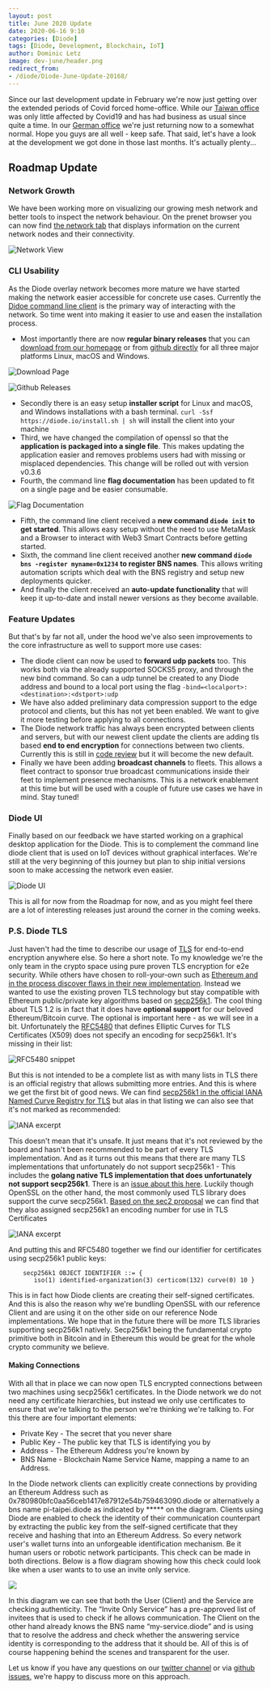 ```yaml
---
layout: post
title: June 2020 Update
date: 2020-06-16 9:10
categories: [Diode]
tags: [Diode, Development, Blockchain, IoT]
author: Dominic Letz
image: dev-june/header.png
redirect_from:
- /diode/Diode-June-Update-20168/
---
```


Since our last development update in February we're now just getting over the extended periods of Covid forced home-office. While our [Taiwan office](https://pi-taipei.diode.link/) was only little affected by Covid19 and has had business as usual since quite a time. In our [German office](berlin-zehlendorf.diode.link/) we're just returning now to a somewhat normal. Hope you guys are all well - keep safe. That said, let's have a look at the development we got done in those last months. It's actually plenty...

## Roadmap Update

### Network Growth

We have been working more on visualizing our growing mesh network and better tools to inspect the network behaviour. On the prenet browser you can now find [the network tab](/prenet/#/network) that displays information on the current network nodes and their connectivity. 

![Network View](../assets/img/blog/dev-june/image4.png)

### CLI Usability

As the Diode overlay network becomes more mature we have started making the network easier accessible for concrete use cases. Currently the [Didoe command line client](https://github.com/diodechain/diode_go_client) is the primary way of interacting with the network. So time went into making it easier to use and easen the installation process.

*   Most importantly there are now **regular binary releases** that you can [download from our homepage](/download/) or from [github directly](https://github.com/diodechain/diode_go_client/releases) for all three major platforms Linux, macOS and Windows.

![Download Page](../assets/img/blog/dev-june/image1.png)

![Github Releases](../assets/img/blog/dev-june/image5.png)

*   Secondly there is an easy setup **installer script** for Linux and macOS, and Windows installations with a bash terminal. `curl -Ssf https://diode.io/install.sh | sh` will install the client into your machine
*   Third, we have changed the compilation of openssl so that the **application is packaged into a single file**. This makes updating the application easier and removes problems users had with missing or misplaced dependencies. This change will be rolled out with version v0.3.6
*   Fourth, the command line **flag documentation** has been updated to fit on a single page and be easier consumable. 

![Flag Documentation](../assets/img/blog/dev-june/image8.png)

*   Fifth, the command line client received a **new command `diode init` to get started**. This allows easy setup without the need to use MetaMask and a Browser to interact with Web3 Smart Contracts before getting started.
*   Sixth, the command line client received another **new command `diode bns -register myname=0x1234` to register BNS names**. This allows writing automation scripts which deal with the BNS registry and setup new deployments quicker.
*   And finally the client received an **auto-update functionality** that will keep it up-to-date and install newer versions as they become available.


### Feature Updates

But that's by far not all, under the hood we've also seen improvements to the core infrastructure as well to support more use cases:

*   The diode client can now be used to **forward udp packets** too. This works both via the already supported SOCKS5 proxy, and through the new bind command. So can a udp tunnel be created to any Diode address and bound to a local port using the flag `-bind=<localport>:<destination>:<dstport>:udp`
*   We have also added preliminary data compression support to the edge protocol and clients, but this has not yet been enabled. We want to give it more testing before applying to all connections.
*   The Diode network traffic has always been encrypted between clients and servers, but with our newest client update the clients are adding tls based **end to end encryption** for connections between two clients. Currently this is still in [code review](https://github.com/diodechain/diode_go_client/pull/28) but it will become the new default.
*   Finally we have been adding **broadcast channels** to fleets. This allows a fleet contract to sponsor true broadcast communications inside their feet to implement presence mechanisms. This is a network enablement at this time but will be used with a couple of future use cases we have in mind. Stay tuned!

### Diode UI

Finally based on our feedback we have started working on a graphical desktop application for the Diode. This is to complement the command line diode client that is used on IoT devices without graphical interfaces. We're still at the very beginning of this journey but plan to ship initial versions soon to make accessing the network even easier.

![Diode UI](../assets/img/blog/dev-june/image2.png)

This is all for now from the Roadmap for now, and as you might feel there are a lot of interesting releases just around the corner in the coming weeks.

### P.S. Diode TLS

Just haven't had the time to describe our usage of [TLS](https://en.wikipedia.org/wiki/Transport_Layer_Security) for end-to-end encryption anywhere else. So here a short note. To my knowledge we're the only team in the crypto space using pure proven TLS encryption for e2e security. While others have chosen to roll-your-own such as [Ethereum and in the process discover flaws in their new implementation](https://github.com/ethereum/devp2p/blob/master/rlpx.md#known-issues-in-the-current-version). Instead we wanted to use the existing proven TLS technology but stay compatible with Ethereum public/private key algorithms based on [secp256k1](https://en.bitcoin.it/wiki/Secp256k1). The cool thing about TLS 1.2 is in fact that it does have **optional support** for our beloved Ethereum/Bitcoin curve. The optional is important here - as we will see in a bit. Unfortunately the [RFC5480](https://tools.ietf.org/html/rfc5480#section-2.1.1.1) that defines Elliptic Curves for TLS Certificates (X509) does not specify an encoding for secp256k1. It's missing in their list:

![RFC5480 snippet](../assets/img/blog/dev-june/image9.png)

But this is not intended to be a complete list as with many lists in TLS there is an official registry that allows submitting more entries. And this is where we get the first bit of good news. We can find [secp256k1 in the official IANA Named Curve Registry for TLS](https://www.iana.org/assignments/tls-parameters/tls-parameters.xhtml#tls-parameters-8) but alas in that listing we can also see that it's not marked as recommended:  

![IANA excerpt](../assets/img/blog/dev-june/image7.png)

This doesn't mean that it's unsafe. It just means that it's not reviewed by the board and hasn't been recommended to be part of every TLS implementation. And as it turns out this means that there are many TLS implementations that unfortunately do not support secp256k1 - This includes the **golang native TLS implementation that does unfortunately not support secp256k1**. There is an [issue about this here](https://github.com/golang/go/issues/26776). Luckily though OpenSSL on the other hand, the most commonly used TLS library does support the curve secp256k1. [Based on the sec2 proposal](http://www.secg.org/sec2-v2.pdf) we can find that they also assigned secp256k1 an encoding number for use in TLS Certificates

![IANA excerpt](../assets/img/blog/dev-june/image3.png)

And putting this and RFC5480 together we find our identifier for certificates using secp256k1 public keys:


```
    secp256k1 OBJECT IDENTIFIER ::= {
       iso(1) identified-organization(3) certicom(132) curve(0) 10 }
```

This is in fact how Diode clients are creating their self-signed certificates. And this is also the reason why we're bundling OpenSSL with our reference Client and are using it on the other side on our reference Node implementations. We hope that in the future there will be more TLS libraries supporting secp256k1 natively. Secp256k1 being the fundamental crypto primitive both in Bitcoin and in Ethereum this would be great for the whole crypto community we believe.

#### Making Connections

With all that in place we can now open TLS encrypted connections between two machines using secp256k1 certificates. In the Diode network we do not need any certificate hierarchies, but instead we only use certificates to ensure that we're talking to the person we're thinking we're talking to. For this there are four important elements:

*   Private Key	- The secret that you never share
*   Public Key	- The public key that TLS is identifying you by
*   Address	- The Ethereum Address you're known by
*   BNS Name	- Blockchain Name Service Name, mapping a name to an Address.

In the Diode network clients can explicitly create connections by providing an Ethereum Address such as 0x780980bfc0aa56ceb1417e87912e54b759463090.diode or alternatively a bns name pi-taipei.diode as indicated by ***** on the diagram. Clients using Diode are enabled to check the identity of their communication counterpart by extracting the public key from the self-signed certificate that they receive and hashing that into an Ethereum Address. So every network user's wallet turns into an unforgeable identification mechanism. Be it human users or robotic network participants. This check can be made in both directions. Below is a flow diagram showing how this check could look like when a user wants to to use an invite only service.

![](../assets/img/blog/dev-june/image6.png)

In this diagram we can see that both the User (Client) and the Service are checking authenticity. The “Invite Only Service” has a pre-approved list of invitees that is used to check if he allows communication. The Client on the other hand already knows the BNS name “my-service.diode” and is using that to resolve the address and check whether the answering service identity is corresponding to the address that it should be. All of this is of course happening behind the scenes and transparent for the user.

Let us know if you have any questions on our [twitter channel](https://t.me/diode_chain) or via [github issues](https://github.com/diodechain/diode_go_client/issues), we're happy to discuss more on this approach.
